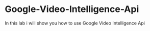 # Google-Video-Intelligence-Api
In this lab i will show you how to use Google Video Intelligence Api
